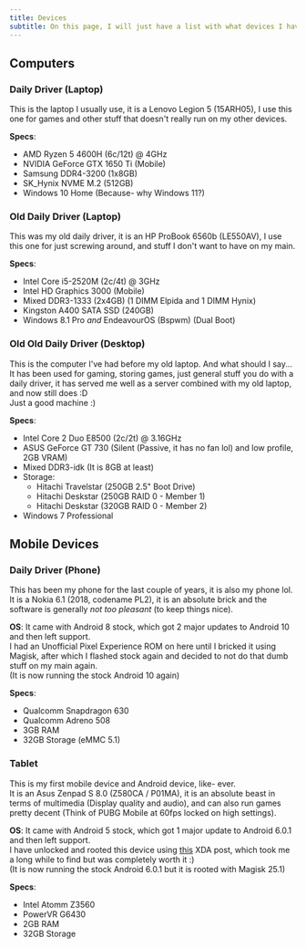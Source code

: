 ```yaml
---
title: Devices
subtitle: On this page, I will just have a list with what devices I have and use and their specs :)
---
```


<!-- THIS SITE IS LICENSED UNDER THE CIR-LICENSE. FOR MORE INFO VISIT https://github.com/Yuri010/CIR-License/
ORIGINAL CAN BE FOUND AT https://github.com/Yuri010/CIR-License/blob/main/License.md -->

## Computers
### Daily Driver (Laptop)
This is the laptop I usually use, it is a Lenovo Legion 5 (15ARH05),
I use this one for games and other stuff that doesn't really run on my other devices.

**Specs**:
 - AMD Ryzen 5 4600H (6c/12t) @ 4GHz
 - NVIDIA GeForce GTX 1650 Ti (Mobile)
 - Samsung DDR4-3200 (1x8GB)
 - SK_Hynix NVME M.2 (512GB)
 - Windows 10 Home (Because- why Windows 11?)

### Old Daily Driver (Laptop)
This was my old daily driver, it is an HP ProBook 6560b (LE550AV),
I use this one for just screwing around, and stuff I don't want to have on my main.

**Specs**:
 - Intel Core i5-2520M (2c/4t) @ 3GHz
 - Intel HD Graphics 3000 (Mobile)
 - Mixed DDR3-1333 (2x4GB) (1 DIMM Elpida and 1 DIMM Hynix)
 - Kingston A400 SATA SSD (240GB)
 - Windows 8.1 Pro *and* EndeavourOS (Bspwm) (Dual Boot)

### Old Old Daily Driver (Desktop)
This is the computer I've had before my old laptop. And what should I say...\
It has been used for gaming, storing games, just general stuff you do with a daily driver, it has served me well as a server combined with my old laptop, and now still does :D\
Just a good machine :)

**Specs**:
 - Intel Core 2 Duo E8500 (2c/2t) @ 3.16GHz
 - ASUS GeForce GT 730 (Silent (Passive, it has no fan lol) and low profile, 2GB VRAM)
 - Mixed DDR3-idk (It is 8GB at least)
 - Storage:
    - Hitachi Travelstar (250GB 2.5" Boot Drive)
    - Hitachi Deskstar (250GB RAID 0 - Member 1)
    - Hitachi Deskstar (320GB RAID 0 - Member 2)
 - Windows 7 Professional

## Mobile Devices

### Daily Driver (Phone)
This has been my phone for the last couple of years, it is also my phone lol.\
It is a Nokia 6.1 (2018, codename PL2), it is an absolute brick and the software is generally *not too pleasant* (to keep things nice).

**OS**: It came with Android 8 stock, which got 2 major updates to Android 10 and then left support.\
I had an Unofficial Pixel Experience ROM on here until I bricked it using Magisk, after which I flashed stock again and decided to not do that dumb stuff on my main again.\
(It is now running the stock Android 10 again)

**Specs**:
 - Qualcomm Snapdragon 630
 - Qualcomm Adreno 508
 - 3GB RAM
 - 32GB Storage (eMMC 5.1)

### Tablet
This is my first mobile device and Android device, like- ever.\
It is an Asus Zenpad S 8.0 (Z580CA / P01MA), it is an absolute beast in terms of multimedia (Display quality and audio), and can also run games pretty decent (Think of PUBG Mobile at 60fps locked on high settings).

**OS**: It came with Android 5 stock, which got 1 major update to Android 6.0.1 and then left support.\
I have unlocked and rooted this device using [this](https://forum.xda-developers.com/t/zenpad-s-root-achieved.3160422/page-66#post-75242374) XDA post, which took me a long while to find but was completely worth it :)\
(It is now running the stock Android 6.0.1 but it is rooted with Magisk 25.1)

**Specs**:
  - Intel Atomm Z3560
  - PowerVR G6430
  - 2GB RAM
  - 32GB Storage
